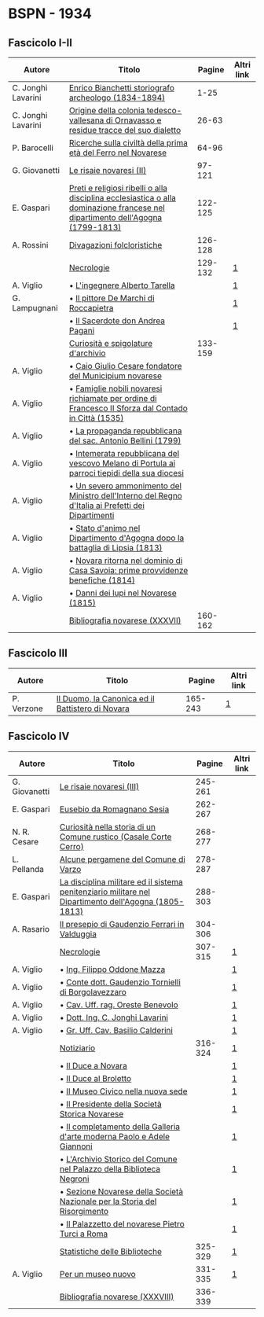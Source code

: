 # BSPN - 1934

## Fascicolo I-II

| Autore             | Titolo                                                                                                                                                                              | Pagine  | Altri link                                             |
|--------------------|-------------------------------------------------------------------------------------------------------------------------------------------------------------------------------------|---------|--------------------------------------------------------|
| C. Jonghi Lavarini | [Enrico Bianchetti storiografo archeologo (1834-1894)](https://en.calameo.com/read/00726073520ca1ae4c5bc)                                                                           | 1-25    |                                                        |
| C. Jonghi Lavarini | [Origine della colonia tedesco-vallesana di Ornavasso e residue tracce del suo dialetto](https://en.calameo.com/read/00726073520ca1ae4c5bc)                                         | 26-63   |                                                        |
| P. Barocelli       | [Ricerche sulla civiltà della prima età del Ferro nel Novarese](https://en.calameo.com/read/00726073520ca1ae4c5bc)                                                                  | 64-96   |                                                        |
| G. Giovanetti      | [Le risaie novaresi (II)](https://en.calameo.com/read/00726073520ca1ae4c5bc)                                                                                                        | 97-121  |                                                        |
| E. Gaspari         | [Preti e religiosi ribelli o alla disciplina ecclesiastica o alla dominazione francese nel dipartimento dell'Agogna (1799-1813)](https://en.calameo.com/read/00726073520ca1ae4c5bc) | 122-125 |                                                        |
| A. Rossini         | [Divagazioni folcloristiche](https://en.calameo.com/read/00726073520ca1ae4c5bc)                                                                                                     | 126-128 |                                                        |
|                    | [Necrologie](http://www.ssno.it/BSPNo/bspn_not34.html#341)                                                                                                                          | 129-132 | [1](https://en.calameo.com/read/00726073520ca1ae4c5bc) |
| A. Viglio          | • [L'ingegnere Alberto Tarella](http://www.ssno.it/BSPNo/bspn_not34.html#341tar)                                                                                                    |         | [1](https://en.calameo.com/read/00726073520ca1ae4c5bc) |
| G. Lampugnani      | • [Il pittore De Marchi di Roccapietra](http://www.ssno.it/BSPNo/bspn_not34.html#341dem)                                                                                            |         | [1](https://en.calameo.com/read/00726073520ca1ae4c5bc) |
|                    | • [Il Sacerdote don Andrea Pagani](http://www.ssno.it/BSPNo/bspn_not34.html#341pag)                                                                                                 |         | [1](https://en.calameo.com/read/00726073520ca1ae4c5bc) |
|                    | [Curiosità e spigolature d'archivio](https://en.calameo.com/read/00726073520ca1ae4c5bc)                                                                                             | 133-159 |                                                        |
| A. Viglio          | • [Caio Giulio Cesare fondatore del Municipium novarese](https://en.calameo.com/read/00726073520ca1ae4c5bc)                                                                         |         |                                                        |
| A. Viglio          | • [Famiglie nobili novaresi richiamate per ordine di Francesco II Sforza dal Contado in Città (1535)](https://en.calameo.com/read/00726073520ca1ae4c5bc)                            |         |                                                        |
| A. Viglio          | • [La propaganda repubblicana del sac. Antonio Bellini (1799)](https://en.calameo.com/read/00726073520ca1ae4c5bc)                                                                   |         |                                                        |
| A. Viglio          | • [Intemerata repubblicana del vescovo Melano di Portula ai parroci tiepidi della sua diocesi](https://en.calameo.com/read/00726073520ca1ae4c5bc)                                   |         |                                                        |
| A. Viglio          | • [Un severo ammonimento del Ministro dell'Interno del Regno d'Italia ai Prefetti dei Dipartimenti](https://en.calameo.com/read/00726073520ca1ae4c5bc)                              |         |                                                        |
| A. Viglio          | • [Stato d'animo nel Dipartimento d'Agogna dopo la battaglia di Lipsia (1813)](https://en.calameo.com/read/00726073520ca1ae4c5bc)                                                   |         |                                                        |
| A. Viglio          | • [Novara ritorna nel dominio di Casa Savoia: prime provvidenze benefiche (1814)](https://en.calameo.com/read/00726073520ca1ae4c5bc)                                                |         |                                                        |
| A. Viglio          | • [Danni dei lupi nel Novarese (1815)](https://en.calameo.com/read/00726073520ca1ae4c5bc)                                                                                           |         |                                                        |
|                    | [Bibliografia novarese (XXXVII)](https://en.calameo.com/read/00726073520ca1ae4c5bc)                                                                                                 | 160-162 |                                                        |

## Fascicolo III

| Autore     | Titolo                                                                                                | Pagine  | Altri link                                             |
|------------|-------------------------------------------------------------------------------------------------------|---------|--------------------------------------------------------|
| P. Verzone | [Il Duomo, la Canonica ed il Battistero di Novara](http://www.ssno.it/BSPNo/bspn_aromnov.html#XXVIII) | 165-243 | [1](https://en.calameo.com/read/007260735b9e3075f41b8) |

## Fascicolo IV

| Autore        | Titolo                                                                                                                                                    | Pagine  | Altri link                                             |
|---------------|-----------------------------------------------------------------------------------------------------------------------------------------------------------|---------|--------------------------------------------------------|
| G. Giovanetti | [Le risaie novaresi (III)](https://en.calameo.com/read/0072607351fb22e1afe86)                                                                             | 245-261 |                                                        |
| E. Gaspari    | [Eusebio da Romagnano Sesia](https://en.calameo.com/read/0072607351fb22e1afe86)                                                                           | 262-267 |                                                        |
| N. R. Cesare  | [Curiosità nella storia di un Comune rustico (Casale Corte Cerro)](https://en.calameo.com/read/0072607351fb22e1afe86)                                     | 268-277 |                                                        |
| L. Pellanda   | [Alcune pergamene del Comune di Varzo](https://en.calameo.com/read/0072607351fb22e1afe86)                                                                 | 278-287 |                                                        |
| E. Gaspari    | [La disciplina militare ed il sistema penitenziario militare nel Dipartimento dell'Agogna (1805-1813)](https://en.calameo.com/read/0072607351fb22e1afe86) | 288-303 |                                                        |
| A. Rasario    | [Il presepio di Gaudenzio Ferrari in Valduggia](https://en.calameo.com/read/0072607351fb22e1afe86)                                                        | 304-306 |                                                        |
|               | [Necrologie](http://www.ssno.it/BSPNo/bspn_not34.html#344a)                                                                                               | 307-315 | [1](https://en.calameo.com/read/0072607351fb22e1afe86) |
| A. Viglio     | • [Ing. Filippo Oddone Mazza](http://www.ssno.it/BSPNo/bspn_not34.html#344odd)                                                                            |         | [1](https://en.calameo.com/read/0072607351fb22e1afe86) |
| A. Viglio     | • [Conte dott. Gaudenzio Tornielli di Borgolavezzaro](http://www.ssno.it/BSPNo/bspn_not34.html#344tor)                                                    |         | [1](https://en.calameo.com/read/0072607351fb22e1afe86) |
| A. Viglio     | • [Cav. Uff. rag. Oreste Benevolo](http://www.ssno.it/BSPNo/bspn_not34.html#344ben)                                                                       |         | [1](https://en.calameo.com/read/0072607351fb22e1afe86) |
| A. Viglio     | • [Dott. Ing. C. Jonghi Lavarini](http://www.ssno.it/BSPNo/bspn_not34.html#344lav)                                                                        |         | [1](https://en.calameo.com/read/0072607351fb22e1afe86) |
| A. Viglio     | • [Gr. Uff. Cav. Basilio Calderini](http://www.ssno.it/BSPNo/bspn_not34.html#344cal)                                                                      |         | [1](https://en.calameo.com/read/0072607351fb22e1afe86) |
|               | [Notiziario](http://www.ssno.it/BSPNo/bspn_not34.html#344b)                                                                                               | 316-324 | [1](https://en.calameo.com/read/0072607351fb22e1afe86) |
|               | • [Il Duce a Novara](http://www.ssno.it/BSPNo/bspn_not34.html#344dnov)                                                                                    |         | [1](https://en.calameo.com/read/0072607351fb22e1afe86) |
|               | • [Il Duce al Broletto](http://www.ssno.it/BSPNo/bspn_not34.html#344dbro)                                                                                 |         | [1](https://en.calameo.com/read/0072607351fb22e1afe86) |
|               | • [Il Museo Civico nella nuova sede](http://www.ssno.it/BSPNo/bspn_not34.html#344mus)                                                                     |         | [1](https://en.calameo.com/read/0072607351fb22e1afe86) |
|               | • [Il Presidente della Società Storica Novarese](http://www.ssno.it/BSPNo/bspn_not34.html#344pssn)                                                        |         | [1](https://en.calameo.com/read/0072607351fb22e1afe86) |
|               | • [Il completamento della Galleria d'arte moderna Paolo e Adele Giannoni](http://www.ssno.it/BSPNo/bspn_not34.html#344gall)                               |         | [1](https://en.calameo.com/read/0072607351fb22e1afe86) |
|               | • [L'Archivio Storico del Comune nel Palazzo della Biblioteca Negroni](http://www.ssno.it/BSPNo/bspn_not34.html#344arch)                                  |         | [1](https://en.calameo.com/read/0072607351fb22e1afe86) |
|               | • [Sezione Novarese della Società Nazionale per la Storia del Risorgimento](http://www.ssno.it/BSPNo/bspn_not34.html#344Nris)                             |         | [1](https://en.calameo.com/read/0072607351fb22e1afe86) |
|               | • [Il Palazzetto del novarese Pietro Turci a Roma](http://www.ssno.it/BSPNo/bspn_not34.html#344turci)                                                     |         | [1](https://en.calameo.com/read/0072607351fb22e1afe86) |
|               | [Statistiche delle Biblioteche](http://www.ssno.it/BSPNo/bspn_not34.html#344c)                                                                            | 325-329 | [1](https://en.calameo.com/read/0072607351fb22e1afe86) |
| A. Viglio     | [Per un museo nuovo](http://www.ssno.it/BSPNo/bspn_not34.html#344d)                                                                                       | 331-335 | [1](https://en.calameo.com/read/0072607351fb22e1afe86) |
|               | [Bibliografia novarese (XXXVIII)](https://en.calameo.com/read/0072607351fb22e1afe86)                                                                      | 336-339 |                                                        |
